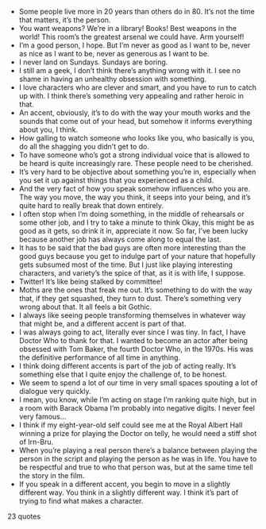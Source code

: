  - Some people live more in 20 years than others do in 80. It’s not the time that matters, it’s the person.
 - You want weapons? We’re in a library! Books! Best weapons in the world! This room’s the greatest arsenal we could have. Arm yourself!
 - I’m a good person, I hope. But I’m never as good as I want to be, never as nice as I want to be, never as generous as I want to be.
 - I never land on Sundays. Sundays are boring.
 - I still am a geek, I don’t think there’s anything wrong with it. I see no shame in having an unhealthy obsession with something.
 - I love characters who are clever and smart, and you have to run to catch up with. I think there’s something very appealing and rather heroic in that.
 - An accent, obviously, it’s to do with the way your mouth works and the sounds that come out of your head, but somehow it informs everything about you, I think.
 - How galling to watch someone who looks like you, who basically is you, do all the shagging you didn’t get to do.
 - To have someone who’s got a strong individual voice that is allowed to be heard is quite increasingly rare. These people need to be cherished.
 - It’s very hard to be objective about something you’re in, especially when you set it up against things that you experienced as a child.
 - And the very fact of how you speak somehow influences who you are. The way you move, the way you think, it seeps into your being, and it’s quite hard to really break that down entirely.
 - I often stop when I’m doing something, in the middle of rehearsals or some other job, and I try to take a minute to think Okay, this might be as good as it gets, so drink it in, appreciate it now. So far, I’ve been lucky because another job has always come along to equal the last.
 - It has to be said that the bad guys are often more interesting than the good guys because you get to indulge part of your nature that hopefully gets subsumed most of the time. But I just like playing interesting characters, and variety’s the spice of that, as it is with life, I suppose.
 - Twitter! It’s like being stalked by committee!
 - Moths are the ones that freak me out. It’s something to do with the way that, if they get squashed, they turn to dust. There’s something very wrong about that. It all feels a bit Gothic.
 - I always like seeing people transforming themselves in whatever way that might be, and a different accent is part of that.
 - I was always going to act, literally ever since I was tiny. In fact, I have Doctor Who to thank for that. I wanted to become an actor after being obsessed with Tom Baker, the fourth Doctor Who, in the 1970s. His was the definitive performance of all time in anything.
 - I think doing different accents is part of the job of acting really. It’s something else that I quite enjoy the challenge of, to be honest.
 - We seem to spend a lot of our time in very small spaces spouting a lot of dialogue very quickly.
 - I mean, you know, while I’m acting on stage I’m ranking quite high, but in a room with Barack Obama I’m probably into negative digits. I never feel very famous...
 - I think if my eight-year-old self could see me at the Royal Albert Hall winning a prize for playing the Doctor on telly, he would need a stiff shot of Irn-Bru.
 - When you’re playing a real person there’s a balance between playing the person in the script and playing the person as he was in life. You have to be respectful and true to who that person was, but at the same time tell the story in the film.
 - If you speak in a different accent, you begin to move in a slightly different way. You think in a slightly different way. I think it’s part of trying to find what makes a character.

23 quotes